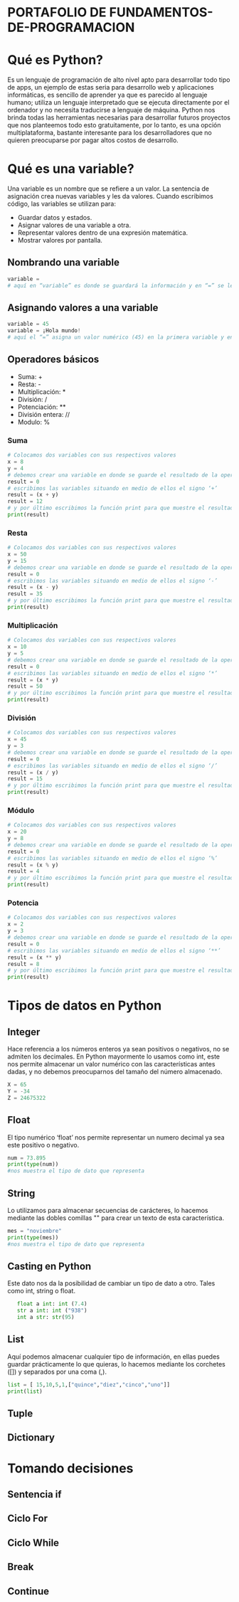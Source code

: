 # PORTAFOLIO DE FUNDAMENTOS-DE-PROGRAMACION
# Qué es Python?
Es un lenguaje de programación de alto nivel apto para desarrollar todo tipo de apps, un ejemplo de estas seria para desarrollo web y aplicaciones informáticas, es sencillo de aprender ya que es parecido al lenguaje humano; utiliza un lenguaje interpretado que se ejecuta directamente por el ordenador y no necesita traducirse a lenguaje de máquina.
Python nos brinda todas las herramientas necesarias para desarrollar futuros proyectos que nos planteemos todo esto gratuitamente, por lo tanto, es una opción multiplataforma, bastante interesante para los desarrolladores que no quieren preocuparse por pagar altos costos de desarrollo.
# Qué es una variable?
Una variable es un nombre que se refiere a un valor. La sentencia de asignación crea nuevas variables y les da valores. Cuando escribimos código, las variables se utilizan para:
* Guardar datos y estados.
* Asignar valores de una variable a otra.
* Representar valores dentro de una expresión matemática.
* Mostrar valores por pantalla.
## Nombrando una variable
``` Python
variable =
# aquí en “variable” es donde se guardará la información y en “=” se le asigna un dato o valor a la variable.
```
## Asignando valores a una variable 
``` Python
variable = 45
variable = ¡Hola mundo!
# aquí el “=” asigna un valor numérico (45) en la primera variable y en la segunda un mensaje de bienvenida (¡Hola mundo!)
```
## Operadores básicos
* Suma: +
* Resta: -
* Multiplicación: *
* División: /
* Potenciación: **
* División entera: //
* Modulo: %
### Suma
```Python
# Colocamos dos variables con sus respectivos valores
x = 8
y = 4
# debemos crear una variable en donde se guarde el resultado de la operación, en este caso la suma
result = 0
# escribimos las variables situando en medio de ellos el signo ‘+’
result = (x + y)
result = 12
# y por último escribimos la función print para que muestre el resultado exacto
print(result)
```
### Resta
```Python
# Colocamos dos variables con sus respectivos valores
x = 50
y = 15
# debemos crear una variable en donde se guarde el resultado de la operación, en este caso la resta
result = 0
# escribimos las variables situando en medio de ellos el signo ‘-’
result = (x - y)
result = 35
# y por último escribimos la función print para que muestre el resultado exacto
print(result)
```
### Multiplicación
```Python
# Colocamos dos variables con sus respectivos valores
x = 10
y = 5
# debemos crear una variable en donde se guarde el resultado de la operación, en este caso la multiplicación 
result = 0
# escribimos las variables situando en medio de ellos el signo ‘*’
result = (x * y)
result = 50
# y por último escribimos la función print para que muestre el resultado exacto
print(result)
```
### División
```Python
# Colocamos dos variables con sus respectivos valores
x = 45
y = 3
# debemos crear una variable en donde se guarde el resultado de la operación, en este caso la división 
result = 0
# escribimos las variables situando en medio de ellos el signo ‘/’
result = (x / y)
result = 15
# y por último escribimos la función print para que muestre el resultado exacto
print(result)
```
### Módulo
```Python
# Colocamos dos variables con sus respectivos valores
x = 20
y = 8
# debemos crear una variable en donde se guarde el resultado de la operación, en este caso la división 
result = 0
# escribimos las variables situando en medio de ellos el signo ‘%’
result = (x % y)
result = 4
# y por último escribimos la función print para que muestre el resultado exacto
print(result)
```
### Potencia
```Python
# Colocamos dos variables con sus respectivos valores
x = 2
y = 3
# debemos crear una variable en donde se guarde el resultado de la operación, en este caso la división 
result = 0
# escribimos las variables situando en medio de ellos el signo ‘**’
result = (x ** y)
result = 8
# y por último escribimos la función print para que muestre el resultado exacto
print(result)
```
# Tipos de datos en Python
## Integer
Hace referencia a los números enteros ya sean positivos o negativos, no se admiten los decimales. En Python mayormente lo usamos como int, este nos permite almacenar un valor numérico con las características antes dadas, y no debemos preocuparnos del tamaño del número almacenado.
```Python
X = 65
Y = -34
Z = 24675322
```
## Float
El tipo numérico ‘float’ nos permite representar un numero decimal ya sea este positivo o negativo.
```Python
num = 73.895
print(type(num)) 
#nos muestra el tipo de dato que representa
```
## String
Lo utilizamos para almacenar secuencias de carácteres, lo hacemos mediante las dobles comillas "" para crear un texto de esta característica.
```Python
mes = "noviembre"
print(type(mes)) 
#nos muestra el tipo de dato que representa
```
## Casting en Python
Este dato nos da la posibilidad de cambiar un tipo de dato a otro. Tales como int, string o float.
```Python
   float a int: int (7.4)
   str a int: int ("938")
   int a str: str(95)
  ```
## List
Aquí podemos almacenar cualquier tipo de información, en ellas puedes guardar prácticamente lo que quieras, lo hacemos mediante los corchetes ([]) y separados por una coma (,).
```Python
list = [ 15,10,5,1,["quince","diez","cinco","uno"]]
print(list)
```
## Tuple
## Dictionary


# Tomando decisiones
## Sentencia if
## Ciclo For
## Ciclo While
## Break
## Continue

